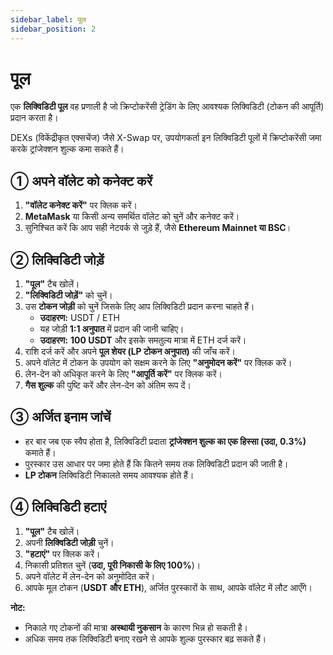 ```yaml
---
sidebar_label: पूल
sidebar_position: 2
---
```


# पूल

एक **लिक्विडिटी पूल** वह प्रणाली है जो क्रिप्टोकरेंसी ट्रेडिंग के लिए आवश्यक लिक्विडिटी (टोकन की आपूर्ति) प्रदान करता है।

DEXs (विकेंद्रीकृत एक्सचेंज) जैसे X-Swap पर, उपयोगकर्ता इन लिक्विडिटी पूलों में क्रिप्टोकरेंसी जमा करके ट्रांजेक्शन शुल्क कमा सकते हैं।  

## **① अपने वॉलेट को कनेक्ट करें**

1. **"वॉलेट कनेक्ट करें"** पर क्लिक करें।  
2. **MetaMask** या किसी अन्य समर्थित वॉलेट को चुनें और कनेक्ट करें।  
3. सुनिश्चित करें कि आप सही नेटवर्क से जुड़े हैं, जैसे **Ethereum Mainnet या BSC**।  

## **② लिक्विडिटी जोड़ें**

1. **"पूल"** टैब खोलें।  
2. **"लिक्विडिटी जोड़ें"** को चुनें।  
3. उस **टोकन जोड़ी** को चुनें जिसके लिए आप लिक्विडिटी प्रदान करना चाहते हैं।  
   - **उदाहरण:** USDT / ETH  
   - यह जोड़ी **1:1 अनुपात** में प्रदान की जानी चाहिए।  
   - **उदाहरण:** **100 USDT** और इसके समतुल्य मात्रा में ETH दर्ज करें।  
4. राशि दर्ज करें और अपने **पूल शेयर (LP टोकन अनुपात)** की जाँच करें।  
5. अपने वॉलेट में टोकन के उपयोग को सक्षम करने के लिए **"अनुमोदन करें"** पर क्लिक करें।  
6. लेन-देन को अधिकृत करने के लिए **"आपूर्ति करें"** पर क्लिक करें।  
7. **गैस शुल्क** की पुष्टि करें और लेन-देन को अंतिम रूप दें।  

## **③ अर्जित इनाम जांचें**

- हर बार जब एक स्वैप होता है, लिक्विडिटी प्रदाता **ट्रांजेक्शन शुल्क का एक हिस्सा (उदा, 0.3%)** कमाते हैं।  
- पुरस्कार उस आधार पर जमा होते हैं कि कितने समय तक लिक्विडिटी प्रदान की जाती है।  
- **LP टोकन** लिक्विडिटी निकालते समय आवश्यक होते हैं।  

## **④ लिक्विडिटी हटाएं**

1. **"पूल"** टैब खोलें।  
2. अपनी **लिक्विडिटी जोड़ी** चुनें।  
3. **"हटाएं"** पर क्लिक करें।  
4. निकासी प्रतिशत चुनें (**उदा, पूरी निकासी के लिए 100%**)।  
5. अपने वॉलेट में लेन-देन को अनुमोदित करें।  
6. आपके मूल टोकन (**USDT और ETH**), अर्जित पुरस्कारों के साथ, आपके वॉलेट में लौट आएँगे।  

**नोट:**  
- निकाले गए टोकनों की मात्रा **अस्थायी नुकसान** के कारण भिन्न हो सकती है।  
- अधिक समय तक लिक्विडिटी बनाए रखने से आपके शुल्क पुरस्कार बढ़ सकते हैं।